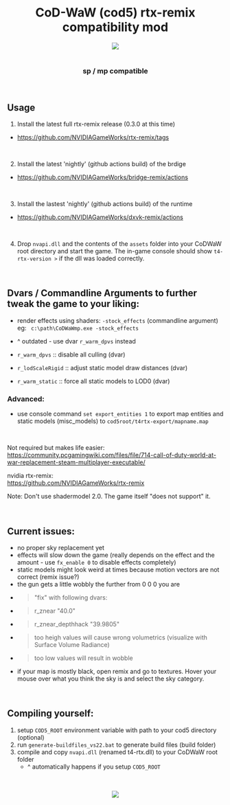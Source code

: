 <h1 align="center">CoD-WaW (cod5) rtx-remix compatibility mod</h3>
<div align="center">
	<img src="https://github-production-user-asset-6210df.s3.amazonaws.com/45299104/284378021-c7e94360-2731-4428-a011-7a611e7ab4c1.png"/>
</div>

<br>
<h3 align="center">sp / mp compatible</h3>
<br>

## Usage

1) Install the latest full rtx-remix release (0.3.0 at this time) 
- https://github.com/NVIDIAGameWorks/rtx-remix/tags

<br>

2) Install the latest 'nightly' (github actions build) of the brdige
- https://github.com/NVIDIAGameWorks/bridge-remix/actions

<br>

3) Install the lastest 'nightly' (github actions build) of the runtime 
- https://github.com/NVIDIAGameWorks/dxvk-remix/actions

<br>

4) Drop `nvapi.dll` and the contents of the `assets` folder into your CoDWaW root directory and start the game. The in-game console should show `t4-rtx-version >` if the dll was loaded correctly.


<br>

## Dvars / Commandline Arguments to further tweak the game to your liking:

- render effects using shaders: `-stock_effects` (commandline argument) 
eg: &ensp;`c:\path\CoDWaWmp.exe -stock_effects` 
- ^ outdated - use dvar `r_warm_dpvs` instead

- `r_warm_dpvs` :: disable all culling (dvar)
- `r_lodScaleRigid` :: adjust static model draw distances (dvar)
- `r_warm_static` :: force all static models to LOD0 (dvar)

### Advanced:
- use console command `set export_entities 1` to export map entities and static models (misc_models) to `cod5root/t4rtx-export/mapname.map`

<br>

Not required but makes life easier:   
https://community.pcgamingwiki.com/files/file/714-call-of-duty-world-at-war-replacement-steam-multiplayer-executable/  

nvidia rtx-remix:  
https://github.com/NVIDIAGameWorks/rtx-remix  

Note: Don't use shadermodel 2.0. The game itself "does not support" it.  

<br>

## Current issues:
- no proper sky replacement yet
- effects will slow down the game (really depends on the effect and the amount - use `fx_enable 0` to disable effects completely) 
- static models might look weird at times because motion vectors are not correct (remix issue?)
- the gun gets a little wobbly the further from 0 0 0 you are
- > "fix" with following dvars:
- > r_znear "40.0"
- > r_znear_depthhack "39.9805"
- > too heigh values will cause wrong volumetrics (visualize with Surface Volume Radiance)
- > too low values will result in wobble
- if your map is mostly black, open remix and go to textures. Hover your mouse over what you think the sky is and select the sky category.

<br>

## Compiling yourself:
1. setup `COD5_ROOT` environment variable with path to your cod5 directory (optional)
2. run `generate-buildfiles_vs22.bat` to generate build files (build folder)
3. compile and copy `nvapi.dll` (renamed t4-rtx.dll) to your CoDWaW root folder  
   - ^ automatically happens if you setup `COD5_ROOT`

<br>
<br>

<div align="center">
	<img src="https://github.com/xoxor4d/t4-rtx/assets/45299104/6e4aad3c-8e86-4406-b0d2-bf811cc1a448"/>
</div>